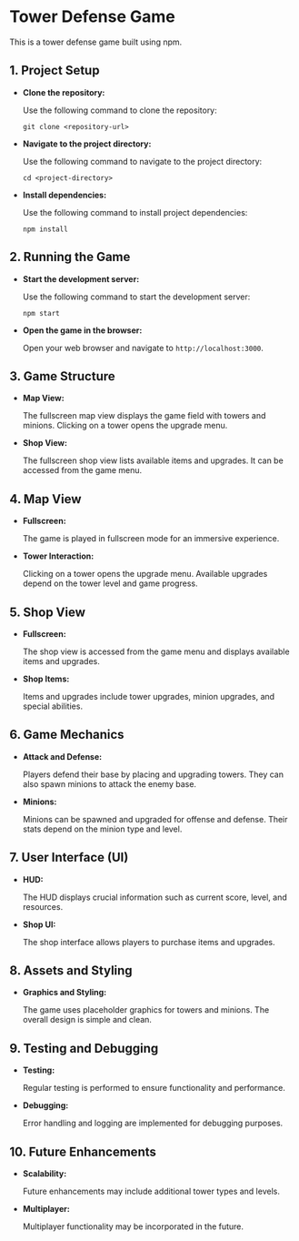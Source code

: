 # Tower Defense Game

This is a tower defense game built using npm.

## 1. Project Setup

- **Clone the repository:**

  Use the following command to clone the repository:
  ```
  git clone <repository-url>
  ```

- **Navigate to the project directory:**

  Use the following command to navigate to the project directory:
  ```
  cd <project-directory>
  ```

- **Install dependencies:**

  Use the following command to install project dependencies:
  ```
  npm install
  ```

## 2. Running the Game

- **Start the development server:**

  Use the following command to start the development server:
  ```
  npm start
  ```

- **Open the game in the browser:**

  Open your web browser and navigate to `http://localhost:3000`.

## 3. Game Structure

- **Map View:**

  The fullscreen map view displays the game field with towers and minions. Clicking on a tower opens the upgrade menu.

- **Shop View:**

  The fullscreen shop view lists available items and upgrades. It can be accessed from the game menu.

## 4. Map View

- **Fullscreen:**

  The game is played in fullscreen mode for an immersive experience.

- **Tower Interaction:**

  Clicking on a tower opens the upgrade menu. Available upgrades depend on the tower level and game progress.

## 5. Shop View

- **Fullscreen:**

  The shop view is accessed from the game menu and displays available items and upgrades.

- **Shop Items:**

  Items and upgrades include tower upgrades, minion upgrades, and special abilities.

## 6. Game Mechanics

- **Attack and Defense:**

  Players defend their base by placing and upgrading towers. They can also spawn minions to attack the enemy base.

- **Minions:**

  Minions can be spawned and upgraded for offense and defense. Their stats depend on the minion type and level.

## 7. User Interface (UI)

- **HUD:**

  The HUD displays crucial information such as current score, level, and resources.

- **Shop UI:**

  The shop interface allows players to purchase items and upgrades.

## 8. Assets and Styling

- **Graphics and Styling:**

  The game uses placeholder graphics for towers and minions. The overall design is simple and clean.

## 9. Testing and Debugging

- **Testing:**

  Regular testing is performed to ensure functionality and performance.

- **Debugging:**

  Error handling and logging are implemented for debugging purposes.

## 10. Future Enhancements

- **Scalability:**

  Future enhancements may include additional tower types and levels.

- **Multiplayer:**

  Multiplayer functionality may be incorporated in the future.